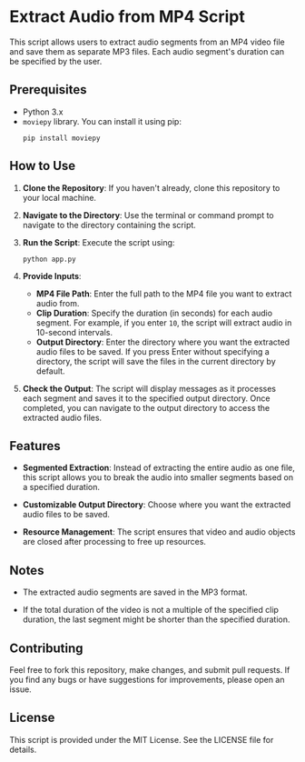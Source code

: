# Extract Audio from MP4 Script

This script allows users to extract audio segments from an MP4 video file and save them as separate MP3 files. Each audio segment's duration can be specified by the user.

## Prerequisites

- Python 3.x
- `moviepy` library. You can install it using pip:
  ```
  pip install moviepy
  ```

## How to Use

1. **Clone the Repository**:
   If you haven't already, clone this repository to your local machine.

2. **Navigate to the Directory**:
   Use the terminal or command prompt to navigate to the directory containing the script.

3. **Run the Script**:
   Execute the script using:
   ```
   python app.py
   ```

4. **Provide Inputs**:
   - **MP4 File Path**: Enter the full path to the MP4 file you want to extract audio from.
   - **Clip Duration**: Specify the duration (in seconds) for each audio segment. For example, if you enter `10`, the script will extract audio in 10-second intervals.
   - **Output Directory**: Enter the directory where you want the extracted audio files to be saved. If you press Enter without specifying a directory, the script will save the files in the current directory by default.

5. **Check the Output**:
   The script will display messages as it processes each segment and saves it to the specified output directory. Once completed, you can navigate to the output directory to access the extracted audio files.

## Features

- **Segmented Extraction**: Instead of extracting the entire audio as one file, this script allows you to break the audio into smaller segments based on a specified duration.
  
- **Customizable Output Directory**: Choose where you want the extracted audio files to be saved.

- **Resource Management**: The script ensures that video and audio objects are closed after processing to free up resources.

## Notes

- The extracted audio segments are saved in the MP3 format.
  
- If the total duration of the video is not a multiple of the specified clip duration, the last segment might be shorter than the specified duration.

## Contributing

Feel free to fork this repository, make changes, and submit pull requests. If you find any bugs or have suggestions for improvements, please open an issue.

## License

This script is provided under the MIT License. See the LICENSE file for details.